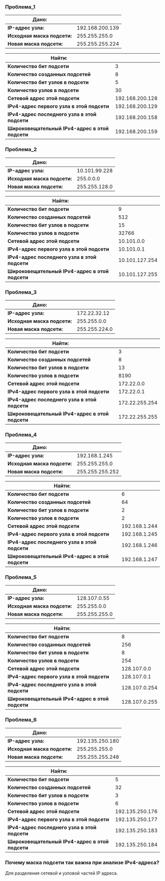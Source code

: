 ### Проблема_1

|Дано:                        |                  |                                               
|---------------------------- | ---------------- |
|**IP-адрес узла:**           | 192.168.200.139  |
|**Исходная маска подсети:**  | 255.255.255.0    |
|**Новая маска подсети:**     | 255.255.255.224  |

|Найти:                                            |                 |                                              
|------------------------------------------------- | --------------- |
|**Количество бит подсети**                        | 3               |
|**Количество созданных подсетей**                 | 8               |
|**Количество бит узлов в подсети**                | 5               |
|**Количество узлов в подсети**                    | 30              |
|**Сетевой адрес этой подсети**                    | 192.168.200.128 |
|**IPv4-адрес первого узла в этой подсети**        | 192.168.200.129 |
|**IPv4-адрес последнего узла в этой подсети**     | 192.168.200.158 |
|**Широковещательный IPv4-адрес в этой подсети**   | 192.168.200.159 |


### Проблема_2

|Дано:                        |                  |                                               
|---------------------------- | ---------------- |
|**IP-адрес узла:**           | 10.101.99.228    |
|**Исходная маска подсети:**  | 255.0.0.0        |
|**Новая маска подсети:**     | 255.255.128.0    |

|Найти:                                            |                 |                                              
|------------------------------------------------- | --------------- |
|**Количество бит подсети**                        | 9               |
|**Количество созданных подсетей**                 | 512             |
|**Количество бит узлов в подсети**                | 15              |
|**Количество узлов в подсети**                    | 32766           |
|**Сетевой адрес этой подсети**                    | 10.101.0.0      |
|**IPv4-адрес первого узла в этой подсети**        | 10.101.0.1      |
|**IPv4-адрес последнего узла в этой подсети**     | 10.101.127.254  |
|**Широковещательный IPv4-адрес в этой подсети**   | 10.101.127.255  |


### Проблема_3

|Дано:                        |                  |                                               
|---------------------------- | ---------------- |
|**IP-адрес узла:**           | 172.22.32.12     |
|**Исходная маска подсети:**  | 255.255.0.0      |
|**Новая маска подсети:**     | 255.255.224.0    |

|Найти:                                            |                 |                                              
|------------------------------------------------- | --------------- |
|**Количество бит подсети**                        | 3               |
|**Количество созданных подсетей**                 | 8               |
|**Количество бит узлов в подсети**                | 13              |
|**Количество узлов в подсети**                    | 8190            |
|**Сетевой адрес этой подсети**                    | 172.22.0.0      |
|**IPv4-адрес первого узла в этой подсети**        | 172.22.0.1      |
|**IPv4-адрес последнего узла в этой подсети**     | 172.22.255.254  |
|**Широковещательный IPv4-адрес в этой подсети**   | 172.22.255.255  |


### Проблема_4

|Дано:                        |                  |                                               
|---------------------------- | ---------------- |
|**IP-адрес узла:**           | 192.168.1.245    |
|**Исходная маска подсети:**  | 255.255.255.0    |
|**Новая маска подсети:**     | 255.255.255.252  |

|Найти:                                            |                 |                                              
|------------------------------------------------- | --------------- |
|**Количество бит подсети**                        | 6               |
|**Количество созданных подсетей**                 | 64              |
|**Количество бит узлов в подсети**                | 2               |
|**Количество узлов в подсети**                    | 2               |
|**Сетевой адрес этой подсети**                    | 192.168.1.244   |
|**IPv4-адрес первого узла в этой подсети**        | 192.168.1.245   |
|**IPv4-адрес последнего узла в этой подсети**     | 192.168.1.246   |
|**Широковещательный IPv4-адрес в этой подсети**   | 192.168.1.247   |


### Проблема_5

|Дано:                        |                  |                                               
|---------------------------- | ---------------- |
|**IP-адрес узла:**           | 128.107.0.55     |
|**Исходная маска подсети:**  | 255.255.0.0      |
|**Новая маска подсети:**     | 255.255.255.0    |

|Найти:                                            |                 |                                              
|------------------------------------------------- | --------------- |
|**Количество бит подсети**                        | 8               |
|**Количество созданных подсетей**                 | 256             |
|**Количество бит узлов в подсети**                | 8               |
|**Количество узлов в подсети**                    | 254             |
|**Сетевой адрес этой подсети**                    | 128.107.0.0     |
|**IPv4-адрес первого узла в этой подсети**        | 128.107.0.1     |
|**IPv4-адрес последнего узла в этой подсети**     | 128.107.0.254   |
|**Широковещательный IPv4-адрес в этой подсети**   | 128.107.0.255   |


### Проблема_6

|Дано:                        |                  |                                               
|---------------------------- | ---------------- |
|**IP-адрес узла:**           | 192.135.250.180  |
|**Исходная маска подсети:**  | 255.255.255.0    |
|**Новая маска подсети:**     | 255.255.255.248  |

|Найти:                                            |                 |                                              
|------------------------------------------------- | --------------- |
|**Количество бит подсети**                        | 5               |
|**Количество созданных подсетей**                 | 32              |
|**Количество бит узлов в подсети**                | 3               |
|**Количество узлов в подсети**                    | 6               |
|**Сетевой адрес этой подсети**                    | 192.135.250.176 |
|**IPv4-адрес первого узла в этой подсети**        | 192.135.250.177 |
|**IPv4-адрес последнего узла в этой подсети**     | 192.135.250.183 |
|**Широковещательный IPv4-адрес в этой подсети**   | 192.135.250.184 |


### Почему маска подсети так важна при анализе IPv4-адреса?
Для разделения сетевой и узловой частей IP адреса.
